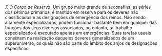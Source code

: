 ﻿<I>7. O Corpo de Reserva</I>. Um grupo muito grande de seconafins, as séries dos sétimos primários, é mantido em reserva para os deveres não classificados e as designações de emergência dos reinos. Não sendo altamente especializados, podem funcionar bastante bem em qualquer das funções dos seus diversos associados, no entanto, tal trabalho especializado é executado apenas em emergências. Suas tarefas usuais consistem na realização daqueles deveres generalizados de um superuniverso, os quais não são parte do âmbito dos anjos de designações específicos.